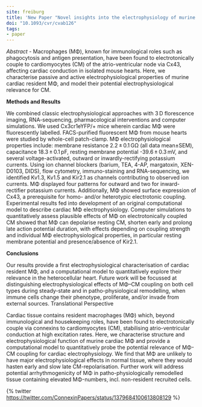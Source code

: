 ```yaml
---
site: freiburg
title: 'New Paper "Novel insights into the electrophysiology of murine cardiac macrophages: relevance of voltage-gated potassium channels"'
doi: "10.1093/cvr/cvab126"
tags:
- paper
---
```



_Abstract_ - Macrophages (MΦ), known for immunological roles such as phagocytosis and antigen presentation, have been found to electrotonically couple to cardiomyocytes (CM) of the atrio-ventricular node via Cx43, affecting cardiac conduction in isolated mouse hearts. Here, we characterise passive and active electrophysiological properties of murine cardiac resident MΦ, and model their potential electrophysiological relevance for CM.

__Methods and Results__

We combined classic electrophysiological approaches with 3 D florescence imaging, RNA-sequencing, pharmacological interventions and computer simulations. We used Cx3cr1eYFP/+ mice wherein cardiac MΦ were fluorescently labelled. FACS-purified fluorescent MΦ from mouse hearts were studied by whole-cell patch-clamp. MΦ electrophysiological properties include: membrane resistance 2.2 ± 0.1 GΩ (all data mean±SEM), capacitance 18.3 ± 0.1 pF, resting membrane potential -39.6 ± 0.3 mV, and several voltage-activated, outward or inwardly-rectifying potassium currents. Using ion channel blockers (barium, TEA, 4-AP, margatoxin, XEN-D0103, DIDS), flow cytometry, immuno-staining and RNA-sequencing, we identified Kv1.3, Kv1.5 and Kir2.1 as channels contributing to observed ion currents. MΦ displayed four patterns for outward and two for inward-rectifier potassium currents. Additionally, MΦ showed surface expression of Cx43, a prerequisite for homo- and/or heterotypic electrotonic coupling. Experimental results fed into development of an original computational model to describe cardiac MΦ electrophysiology. Computer simulations to quantitatively assess plausible effects of MΦ on electrotonically coupled CM showed that MΦ can depolarise resting CM, shorten early and prolong late action potential duration, with effects depending on coupling strength and individual MΦ electrophysiological properties, in particular resting membrane potential and presence/absence of Kir2.1.

__Conclusions__

Our results provide a first electrophysiological characterisation of cardiac resident MΦ, and a computational model to quantitatively explore their relevance in the heterocellular heart. Future work will be focussed at distinguishing electrophysiological effects of MΦ–CM coupling on both cell types during steady-state and in patho-physiological remodelling, when immune cells change their phenotype, proliferate, and/or invade from external sources.
Translational Perspective

Cardiac tissue contains resident macrophages (MΦ) which, beyond immunological and housekeeping roles, have been found to electrotonically couple via connexins to cardiomyocytes (CM), stabilising atrio-ventricular conduction at high excitation rates. Here, we characterise structure and electrophysiological function of murine cardiac MΦ and provide a computational model to quantitatively probe the potential relevance of MΦ-CM coupling for cardiac electrophysiology. We find that MΦ are unlikely to have major electrophysiological effects in normal tissue, where they would hasten early and slow late CM-repolarisation. Further work will address potential arrhythmogenicity of MΦ in patho-physiologically remodelled tissue containing elevated MΦ-numbers, incl. non-resident recruited cells.

{% twitter https://twitter.com/ConnexinPapers/status/1379684100613808129 %}
